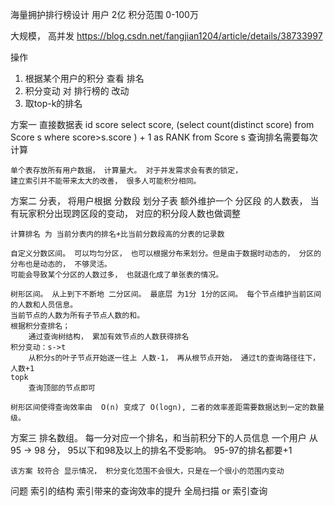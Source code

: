 海量拥护排行榜设计
用户 2亿
积分范围  0-100万

大规模， 高并发
https://blog.csdn.net/fangjian1204/article/details/38733997

操作

1. 根据某个用户的积分 查看 排名
2. 积分变动 对 排行榜的 改动
3. 取top-k的排名

方案一
	直接数据表
	id score
	select score, (select count(distinct score) from Score s where score>s.score ) + 1 as RANK from Score s
	查询排名需要每次计算

	单个表存放所有用户数据， 计算量大。 对于并发需求会有表的锁定，
	建立索引并不能带来太大的改善， 很多人可能积分相同。

方案二
	分表， 将用户根据 分数段 划分子表
	额外维护一个 分区段 的人数表， 当有玩家积分出现跨区段的变动， 对应的积分段人数也做调整

	计算排名 为 当前分表内的排名+比当前分数段高的分表的记录数

	自定义分数区间。 可以均匀分区， 也可以根据分布来划分。但是由于数据时动态的， 分区的分布也是动态的， 不够灵活。
	可能会导致某个分区的人数过多， 也就退化成了单张表的情况。

	树形区间。 从上到下不断地 二分区间。 最底层 为1分 1分的区间。 每个节点维护当前区间的人数和人员信息。
	当前节点的人数为所有子节点人数的和。
	根据积分查排名；
		通过查询树结构， 累加有效节点的人数获得排名
	积分变动：s->t
		从积分s的叶子节点开始逐一往上 人数-1， 再从根节点开始， 通过t的查询路径往下， 人数+1
	topk
		查询顶部的节点即可

	树形区间使得查询效率由  O(n) 变成了 O(logn), 二者的效率差距需要数据达到一定的数量级。

方案三
	排名数组。 每一分对应一个排名，和当前积分下的人员信息
	一个用户 从 95 -> 98 分， 95以下和98及以上的排名不受影响。 95-97的排名都要+1  

	该方案 较符合 显示情况， 积分变化范围不会很大，只是在一个很小的范围内变动


问题
索引的结构
索引带来的查询效率的提升
全局扫描 or 索引查询
